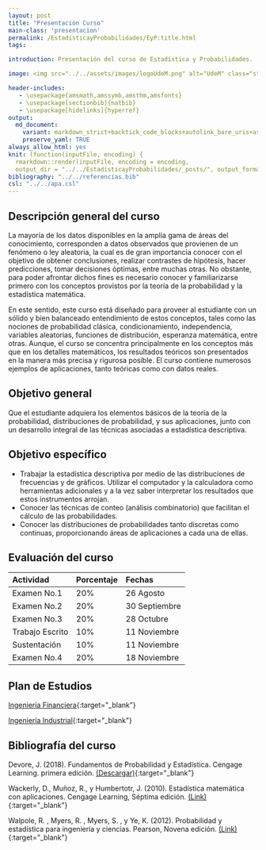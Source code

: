 ```yaml
---
layout: post
title: "Presentación Curso"
main-class: 'presentacion'
permalink: /EstadisticayProbabilidades/EyP:title.html
tags:

introduction: Presentación del curso de Estadística y Probabilidades.

image: <img src="../../assets/images/logoUdeM.png" alt="UdeM" class="sticky">

header-includes:
   - \usepackage{amsmath,amssymb,amsthm,amsfonts}
   - \usepackage[sectionbib]{natbib}
   - \usepackage[hidelinks]{hyperref}
output:
  md_document:
    variant: markdown_strict+backtick_code_blocks+autolink_bare_uris+ascii_identifiers+tex_math_single_backslash
    preserve_yaml: TRUE
always_allow_html: yes   
knit: (function(inputFile, encoding) {
  rmarkdown::render(inputFile, encoding = encoding,
  output_dir = "../../EstadisticayProbabilidades/_posts/", output_format = "all"  ) })
bibliography: "../../referencias.bib"
csl: "../../apa.csl"
---
```








Descripción general del curso
-----------------------------

La mayoría de los datos disponibles en la amplia gama de áreas del
conocimiento, corresponden a datos observados que provienen de un
fenómeno o ley aleatoria, la cual es de gran importancia conocer con el
objetivo de obtener conclusiones, realizar contrastes de hipótesis,
hacer predicciones, tomar decisiones óptimas, entre muchas otras. No
obstante, para poder afrontar dichos fines es necesario conocer y
familiarizarse primero con los conceptos provistos por la teoría de la
probabilidad y la estadística matemática.

En este sentido, este curso está diseñado para proveer al estudiante con
un sólido y bien balanceado entendimiento de estos conceptos, tales como
las nociones de probabilidad clásica, condicionamiento, independencia,
variables aleatorias, funciones de distribución, esperanza matemática,
entre otras. Aunque, el curso se concentra principalmente en los
conceptos más que en los detalles matemáticos, los resultados teóricos
son presentados en la manera más precisa y rigurosa posible. El curso
contiene numerosos ejemplos de aplicaciones, tanto teóricas como con
datos reales.

Objetivo general
----------------

Que el estudiante adquiera los elementos básicos de la teoría de la
probabilidad, distribuciones de probabilidad, y sus aplicaciones, junto
con un desarrollo integral de las técnicas asociadas a estadística
descriptiva.

Objetivo específico
-------------------

-   Trabajar la estadística descriptiva por medio de las distribuciones
    de frecuencias y de gráficos. Utilizar el computador y la
    calculadora como herramientas adicionales y a la vez saber
    interpretar los resultados que estos instrumentos arrojan.
-   Conocer las técnicas de conteo (análisis combinatorio) que facilitan
    el cálculo de las probabilidades.
-   Conocer las distribuciones de probabilidades tanto discretas como
    continuas, proporcionando áreas de aplicaciones a cada una de ellas.

Evaluación del curso
--------------------

<table class="table table-striped" style="width: auto !important; margin-left: auto; margin-right: auto;">
<thead>
<tr>
<th style="text-align:left;">
Actividad
</th>
<th style="text-align:left;">
Porcentaje
</th>
<th style="text-align:left;">
Fechas
</th>
</tr>
</thead>
<tbody>
<tr>
<td style="text-align:left;">
Examen No.1
</td>
<td style="text-align:left;">
20%
</td>
<td style="text-align:left;">
26 Agosto
</td>
</tr>
<tr>
<td style="text-align:left;">
Examen No.2
</td>
<td style="text-align:left;">
20%
</td>
<td style="text-align:left;">
30 Septiembre
</td>
</tr>
<tr>
<td style="text-align:left;">
Examen No.3
</td>
<td style="text-align:left;">
20%
</td>
<td style="text-align:left;">
28 Octubre
</td>
</tr>
<tr>
<td style="text-align:left;">
Trabajo Escrito
</td>
<td style="text-align:left;">
10%
</td>
<td style="text-align:left;">
11 Noviembre
</td>
</tr>
<tr>
<td style="text-align:left;">
Sustentación
</td>
<td style="text-align:left;">
10%
</td>
<td style="text-align:left;">
11 Noviembre
</td>
</tr>
<tr>
<td style="text-align:left;">
Examen No.4
</td>
<td style="text-align:left;">
20%
</td>
<td style="text-align:left;">
18 Noviembre
</td>
</tr>
</tbody>
</table>

Plan de Estudios
----------------

[Ingeniería
Financiera](https://docs.google.com/viewer?url=https://raw.githubusercontent.com/jiperezga/jiperezga.github.io/da4273e4b459bb59a1a3acc806f4a3ee53aa71c5/EstadisticayProbabilidades/images/PlanEstudiosFinanciera.pdf){:target="\_blank"}

[Ingeniería
Industrial](https://docs.google.com/viewer?url=https://raw.githubusercontent.com/jiperezga/jiperezga.github.io/6e17e79b8d4992e0a441a6e2863c7867be1d231b/EstadisticayProbabilidades/images/PlanEstudiosIndustrial.pdf){:target="\_blank"}

Bibliografía del curso
----------------------

Devore, J. (2018). Fundamentos de Probabilidad y Estadística. Cengage
Learning. primera edición.
[(Descargar)](http://80.82.78.35/get.php?md5=bb8e2a77cf37ad02dad4ee789e7451e3&key=ZSWZCIIW8MISGPEF&mirr=1){:target="\_blank"}

Wackerly, D., Muñoz, R., y Humbertotr, J. (2010). Estadística matemática
con aplicaciones. Cengage Learning, Séptima edición.
[(Link)](https://www.cimat.mx/ciencia_para_jovenes/bachillerato/libros/%5BWackerly,Mendenhall,Scheaffer%5DEstadistica_Matematica_con_Aplicaciones.pdf){:target="\_blank"}

Walpole, R. , Myers, R. , Myers, S. , y Ye, K. (2012). Probabilidad y
estadística para ingeniería y ciencias. Pearson, Novena edición.
[(Link)](https://vereniciafunez94hotmail.files.wordpress.com/2014/08/8va-probabilidad-y-estadistica-para-ingenier-walpole_8.pdf){:target="\_blank"}
